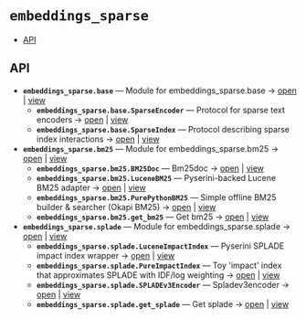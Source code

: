# `embeddings_sparse`

<!-- START doctoc generated TOC please keep comment here to allow auto update -->
<!-- DON'T EDIT THIS SECTION, INSTEAD RE-RUN doctoc TO UPDATE -->

- [API](#api)

<!-- END doctoc generated TOC please keep comment here to allow auto update -->

## API
- **`embeddings_sparse.base`** — Module for embeddings_sparse.base → [open](vscode://file//home/paul/KGForge/src/embeddings_sparse/base.py:1:1) | [view](base.py#L1)
  - **`embeddings_sparse.base.SparseEncoder`** — Protocol for sparse text encoders → [open](vscode://file//home/paul/KGForge/src/embeddings_sparse/base.py:9:1) | [view](base.py#L9-L17)
  - **`embeddings_sparse.base.SparseIndex`** — Protocol describing sparse index interactions → [open](vscode://file//home/paul/KGForge/src/embeddings_sparse/base.py:20:1) | [view](base.py#L20-L33)
- **`embeddings_sparse.bm25`** — Module for embeddings_sparse.bm25 → [open](vscode://file//home/paul/KGForge/src/embeddings_sparse/bm25.py:1:1) | [view](bm25.py#L1)
  - **`embeddings_sparse.bm25.BM25Doc`** — Bm25doc → [open](vscode://file//home/paul/KGForge/src/embeddings_sparse/bm25.py:17:1) | [view](bm25.py#L17-L23)
  - **`embeddings_sparse.bm25.LuceneBM25`** — Pyserini-backed Lucene BM25 adapter → [open](vscode://file//home/paul/KGForge/src/embeddings_sparse/bm25.py:189:1) | [view](bm25.py#L189-L274)
  - **`embeddings_sparse.bm25.PurePythonBM25`** — Simple offline BM25 builder & searcher (Okapi BM25) → [open](vscode://file//home/paul/KGForge/src/embeddings_sparse/bm25.py:26:1) | [view](bm25.py#L26-L186)
  - **`embeddings_sparse.bm25.get_bm25`** — Get bm25 → [open](vscode://file//home/paul/KGForge/src/embeddings_sparse/bm25.py:277:1) | [view](bm25.py#L277-L291)
- **`embeddings_sparse.splade`** — Module for embeddings_sparse.splade → [open](vscode://file//home/paul/KGForge/src/embeddings_sparse/splade.py:1:1) | [view](splade.py#L1)
  - **`embeddings_sparse.splade.LuceneImpactIndex`** — Pyserini SPLADE impact index wrapper → [open](vscode://file//home/paul/KGForge/src/embeddings_sparse/splade.py:161:1) | [view](splade.py#L161-L200)
  - **`embeddings_sparse.splade.PureImpactIndex`** — Toy 'impact' index that approximates SPLADE with IDF/log weighting → [open](vscode://file//home/paul/KGForge/src/embeddings_sparse/splade.py:58:1) | [view](splade.py#L58-L158)
  - **`embeddings_sparse.splade.SPLADEv3Encoder`** — Spladev3encoder → [open](vscode://file//home/paul/KGForge/src/embeddings_sparse/splade.py:16:1) | [view](splade.py#L16-L55)
  - **`embeddings_sparse.splade.get_splade`** — Get splade → [open](vscode://file//home/paul/KGForge/src/embeddings_sparse/splade.py:203:1) | [view](splade.py#L203-L215)
